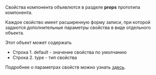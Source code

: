 Свойства компонента объявлются в разделе **props** прототипа компонента.
<!DOCTYPE html>
<html lang="en">
    <head>
        <meta charset="UTF-8">
        <title>Property</title>
        <script type="module" src="https://cdn.jsdelivr.net/gh/odajs/oda-framework/oda.js"></script>
    </head>
    <body>
        <welcome-component></welcome-component>
        <script type="module">
            ODA({
                is: 'welcome-component',
                template: `
                    <span>{{text}}</span>
                `,
                $public:{
                    text: {
                        $def: "Hello, property!",
                        $type: String,
                    }
                }
            });
        </script>
    </body>
</html>

Каждое свойство имеет расширенную форму записи, при которой задаются дополнительные параметры свойства в виде отдельного объекта.

Этот объект может содержать

* Строка 1. default - значение свойства по умолчанию
* Строка 2. type - тип свойства

Подробнее о параметрах свойств можно узнать [здесь](.\property.md).
